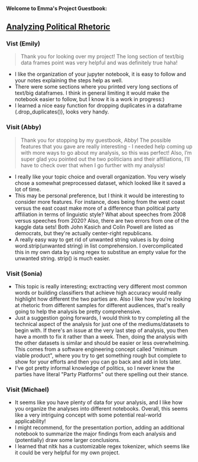 #### Welcome to Emma's Project Guestbook:
## [Analyzing Political Rhetoric](https://github.com/Data-Science-for-Linguists-2021/PoliticalRhetoric-analysis)

### Vist (Emily)
> Thank you for looking over my project! The long section of text/big data frames point was very helpful and was definitely true haha!

- I like the organization of your jupyter notebook, it is easy to follow and your notes explaining the steps help as well.
- There were some sections where you printed very long sections of text/big dataframes. I think in general limiting it would make the notebook easier to  follow, but I know it is a work in progress:)
- I learned a nice easy function for dropping duplicates in a dataframe (.drop_duplicates()), looks very handy.


### Visit (Abby)
> Thank you for stopping by my guestbook, Abby! The possible features that you gave are really interesting - I needed help coming up with more ways to go about my analysis, so this was perfect! Also, I’m super glad you pointed out the two politicians and their affiliations, I’ll have to check over that when I go further with my analysis!

- I really like your topic choice and overall organization.  You very wisely chose a somewhat preprocessed dataset, which looked like it saved a lot of time.
- This may be personal preference, but I think it would be interesting to consider more features.  For instance, does being from the west coast
	versus the east coast make more of a difference than political party affiliation in terms of linguistic style?  What about speeches from
	2008 versus speeches from 2020?  Also, there are two errors from one of the kaggle data sets!  Both John Kasich and Colin Powell are
	listed as democrats, but they're actually center-right republicans.
- A really easy way to get rid of unwanted string values is by doing word.strip(unwanted string) in list comprehension.  I overcomplicated
	this in my own data by using regex to substitue an empty value for the unwanted string. strip() is much easier.

### Visit (Sonia)

- This topic is really interesting; exctracting very different most common words or building classifiers that achieve high accuracy would really highlight how different the two parties are. Also I like how you're looking at rhetoric from different samples for different audiences, that's really going to help the analysis be pretty comprehensive.
- Just a suggestion going forwards, I would think to try completing all the technical aspect of the analysis for just one of the mediums/datasets to begin with. If there's an issue at the very last step of analysis, you then have a month to fix it rather than a week. Then, doing the analysis with the other datasets is similar and should be easier or less overwhelming. This comes from a software engineering concept called "minimum viable product", where you try to get something rough but complete to show for your efforts and then you can go back and add in lots later.
- I've got pretty informal knowledge of politics, so I never knew the parties have literal "Party Platforms" out there spelling out their stance.

### Visit (Michael)
- It seems like you have plenty of data for your analysis, and I like how you organize the analyses into different notebooks. Overall, this seems like a very intriguing concept with some potential real-world applicability!
- I might recommend, for the presentation portion, adding an additional notebook to summarize the major findings from each analysis and (potentially) draw some larger conclusions. 
- I learned that nltk has a customizable regex tokenizer, which seems like it could be very helpful for my own project. 
